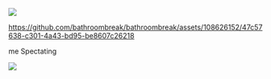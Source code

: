 
![](https://i.postimg.cc/D0mmcY9K/image-2024-06-23-053803956.png)


https://github.com/bathroombreak/bathroombreak/assets/108626152/47c57638-c301-4a43-bd95-be8607c26218

me Spectating

![](https://www.marvelous.toys/cdn/shop/products/a3f7683ef00cbff8591cbc4f7cdb6141_88e49bb2-becc-4b09-82f9-892711adb03b.jpg?v=1571269619)

